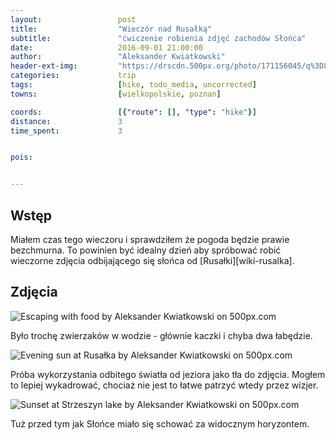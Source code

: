 ```yaml
---
layout:                 post
title:                  "Wieczór nad Rusałką"
subtitle:               "ćwiczenie robienia zdjęć zachodów Słońca"
date:                   2016-09-01 21:00:00
author:                 "Aleksander Kwiatkowski"
header-ext-img:         "https://drscdn.500px.org/photo/171156045/q%3D80_m%3D2000/690440e63f2fdce7cc9a8c8eaa3097ac"
categories:             trip
tags:                   [hike, todo_media, uncorrected]
towns:                  [wielkopolskie, poznan]

coords:                 [{"route": [], "type": "hike"}]
distance:               3
time_spent:             3


pois:


---
```


Wstęp
-----

Miałem czas tego wieczoru i sprawdziłem że pogoda będzie prawie
bezchmurna. To powinien być idealny dzień aby spróbować robić wieczorne
zdjęcia odbijającego się słońca od [Rusałki][wiki-rusalka].

Zdjęcia
-------

<div class='pixels-photo'>
  <p>
    <img src='https://drscdn.500px.org/photo/171156821/m%3D900/6bb64800b850259f8c439320aa5bb9aa' alt='Escaping with food by Aleksander Kwiatkowski on 500px.com'>
  </p>
  <a href='https://500px.com/photo/171156821/escaping-with-food-by-aleksander-kwiatkowski' alt='Escaping with food by Aleksander Kwiatkowski on 500px.com'></a>
</div>
<script type='text/javascript' src='https://500px.com/embed.js'></script>

Było trochę zwierzaków w wodzie - głównie kaczki i chyba dwa łabędzie.

<div class='pixels-photo'>
  <p>
    <img src='https://drscdn.500px.org/photo/171155581/m%3D900/95c2fcf7ca606b51d36cd01bc71ba74c' alt='Evening sun at Rusałka by Aleksander Kwiatkowski on 500px.com'>
  </p>
  <a href='https://500px.com/photo/171155581/evening-sun-at-rusa%C5%82ka-by-aleksander-kwiatkowski' alt='Evening sun at Rusałka by Aleksander Kwiatkowski on 500px.com'></a>
</div>
<script type='text/javascript' src='https://500px.com/embed.js'></script>

Próba wykorzystania odbitego światła od jeziora jako tła do zdjęcia. Mogłem to lepiej wykadrować,
chociaż nie jest to łatwe patrzyć wtedy przez wizjer.

<div class='pixels-photo'>
  <p>
    <img src='https://drscdn.500px.org/photo/170615341/m%3D900/38f7d9f7d82cd0398c3102dfcad2b72e' alt='Sunset at Strzeszyn lake by Aleksander Kwiatkowski on 500px.com'>
  </p>
  <a href='https://500px.com/photo/170615341/sunset-at-strzeszyn-lake-by-aleksander-kwiatkowski' alt='Sunset at Strzeszyn lake by Aleksander Kwiatkowski on 500px.com'></a>
</div>
<script type='text/javascript' src='https://500px.com/embed.js'></script>

Tuż przed tym jak Słońce miało się schować za widocznym horyzontem.
